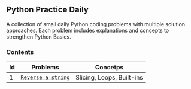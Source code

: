 ## Python Practice Daily

A collection of small daily Python coding problems with multiple solution approaches. Each problem includes explanations and concepts to strengthen Python Basics.

### Contents
| Id | Problems | Concetps |
|----|----------|----------|
| 1 | [``Reverse a string``](reverse.py) | Slicing, Loops, Built-ins |
